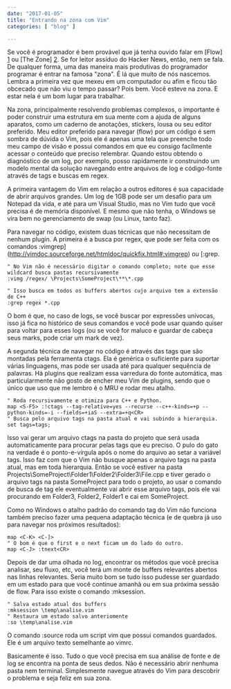 ```yaml
---
date: "2017-01-05"
title: "Entrando na zona com Vim"
categories: [ "blog" ]

---
```

Se você é programador é bem provável que já tenha ouvido falar em [Flow] [1] ou [The Zone] [2]. Se for leitor assíduo do Hacker News, então, nem se fala. De qualquer forma, uma das maneira mais produtivas do programador programar é entrar na famosa "zona". É lá que muito de nós nascemos. Lembra a primeira vez que mexeu em um computador ou afim e ficou tão obcecado que não viu o tempo passar? Pois bem. Você esteve na zona. E estar nela é um bom lugar para trabalhar.

Na zona, principalmente resolvendo problemas complexos, o importante é poder construir uma estrutura em sua mente com a ajuda de alguns aparatos, como um caderno de anotações, stickers, lousa ou seu editor preferido. Meu editor preferido para navegar (flow) por um código é sem sombra de dúvida o Vim, pois ele é apenas uma tela que preenche todo meu campo de visão e possui comandos em que eu consigo facilmente acessar o conteúdo que preciso relembrar. Quando estou obtendo o diagnóstico de um log, por exemplo, posso rapidamente ir construindo um modelo mental da solução navegando entre arquivos de log e código-fonte através de tags e buscas em regex.

A primeira vantagem do Vim em relação a outros editores é sua capacidade de abrir arquivos grandes. Um log de 1GB pode ser um desafio para um Notepad da vida, e até para um Visual Studio, mas no Vim tudo que você precisa é de memória disponível. E mesmo que não tenha, o Windows se vira bem no gerenciamento de swap (ou Linux, tanto faz).

Para navegar no código, existem duas técnicas que não necessitam de nenhum plugin. A primeira é a busca por regex, que pode ser feita com os comandos :vimgrep](http://vimdoc.sourceforge.net/htmldoc/quickfix.html#:vimgrep) ou [:grep.

```vim
" No Vim não é necessário digitar o comando completo; note que esse wildcard busca pastas recursivamente
:vimg /regex/ \Projects\SomeProject\**\*.cpp

" Isso busca em todos os buffers abertos cujo arquivo tem a extensão de C++
:grep regex *.cpp
```

O bom é que, no caso de logs, se você buscar por expressões unívocas, isso já fica no histórico de seus comandos e você pode usar quando quiser para voltar para esses logs (ou se você for maluco e guardar de cabeça seus marks, pode criar um mark de vez).

A segunda técnica de navegar no código é através das tags que são montadas pela ferramenta ctags. Ela é genérica o suficiente para suportar várias linguagens, mas pode ser usada até para qualquer sequência de palavras. Há plugins que realizam essa varredura do fonte automática, mas particularmente não gosto de encher meu Vim de plugins, sendo que o único que uso que me lembro é o MRU e rodar meu atalho.

```vim
" Roda recursivamente e otimiza para C++ e Python.
map <S-F5> :!ctags --tag-relative=yes --recurse --c++-kinds=+p --python-kinds=-i --fields=+iaS --extra=+q<CR>
" Busca pelo arquivo tags na pasta atual e vai subindo a hierarquia.
set tags=tags;
```

Isso vai gerar um arquivo ctags na pasta do projeto que será usada automaticamente para procurar pelas tags que eu preciso. O pulo do gato na verdade é o ponto-e-vírgula após o nome do arquivo ao setar a variável tags. Isso faz com que o Vim não busque apenas o arquivo tags na pasta atual, mas em toda hierarquia. Então se você estiver na pasta Projects\SomeProject\Folder1\Folder2\Folder3\File.cpp e tiver gerado o arquivo tags na pasta SomeProject para todo o projeto, ao usar o comando de busca de tag ele eventualmente vai abrir esse arquivo tags, pois ele vai procurando em Folder3, Folder2, Folder1 e cai em SomeProject.

Como no Windows o atalho padrão do comando tag do Vim não funciona também preciso fazer uma pequena adaptação técnica (e de quebra já uso para navegar nos próximos resultados):

```vim
map <C-K> <C-]>
" O bom é que o first e o next ficam um do lado do outro.
map <C-J> :tnext<CR>
```

Depois de dar uma olhada no log, encontrar os métodos que você precisa analisar, seu fluxo, etc, você terá um monte de buffers relevantes abertos nas linhas relevantes. Seria muito bom se tudo isso pudesse ser guardado em um estado para que você continue amanhã ou em sua próxima sessão de flow. Para isso existe o comando :mksession.

```vim
" Salva estado atual dos buffers
:mksession \temp\analise.vim
" Restaura um estado salvo anteriomente
:so \temp\analise.vim
```

O comando :source roda um script vim que possui comandos guardados. Ele é um arquivo texto semelhante ao vimrc.

Basicamente é isso. Tudo o que você precisa em sua análise de fonte e de log se encontra na ponta de seus dedos. Não é necessário abrir nenhuma pasta nem terminal. Simplesmente navegue através do Vim para descobrir o problema e seja feliz em sua zona.

[1]: https://en.wikipedia.org/wiki/Flow_(psychology)
[2]: https://hn.algolia.com/?query=the%20zone
